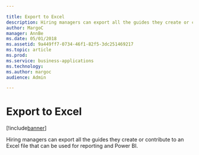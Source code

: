 ```yaml
---

title: Export to Excel
description: Hiring managers can export all the guides they create or contribute to an Excel file that can be used for reporting and Power BI.
author: MargoC
manager: AnnBe
ms.date: 05/01/2018
ms.assetid: 9a449ff7-0734-46f1-82f5-3dc251469217
ms.topic: article
ms.prod: 
ms.service: business-applications
ms.technology: 
ms.author: margoc
audience: Admin

---
```

#  Export to Excel




[!include[banner](../../../includes/banner.md)]

Hiring managers can export all the guides they create or contribute to an Excel
file that can be used for reporting and Power BI.
